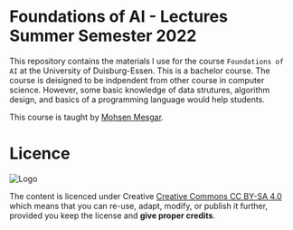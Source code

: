 #  Foundations of AI - Lectures Summer Semester 2022

This repository contains the materials I use for the course ```Foundations of AI``` at the University of Duisburg-Essen. 
This is a bachelor course. The course is deisigned to be indpendent from other course in computer science. However, some basic knowledge of data strutures, algorithm design, and basics of a programming language would help students. 

This course is taught by [Mohsen Mesgar](https://mohsen-mesgar.io).



# Licence

![Logo](https://upload.wikimedia.org/wikipedia/commons/thumb/d/d0/CC-BY-SA_icon.svg/88px-CC-BY-SA_icon.svg.png)

The content is licenced under Creative [Creative Commons CC BY-SA 4.0](https://creativecommons.org/licenses/by-sa/4.0/)  which means that you can re-use, adapt, modify, or publish it further, provided you keep the license and **give proper credits**. 

